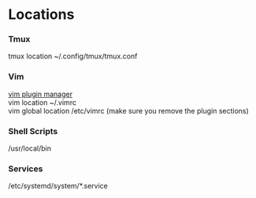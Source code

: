 # Locations
### Tmux
tmux location ~/.config/tmux/tmux.conf   

### Vim
[vim plugin manager](https://github.com/junegunn/vim-plug)    
vim location ~/.vimrc    
vim global location /etc/vimrc (make sure you remove the plugin sections)   

### Shell Scripts
/usr/local/bin

### Services
/etc/systemd/system/*.service     
